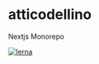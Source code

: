 # atticodellino

Nextjs Monorepo

[![lerna](https://img.shields.io/badge/maintained%20with-lerna-cc00ff.svg)](https://lerna.js.org/)
